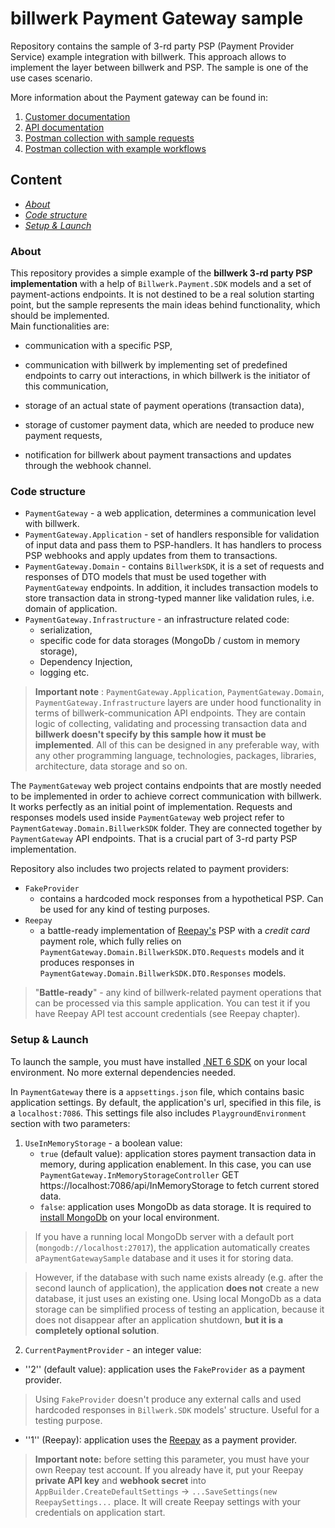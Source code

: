 ﻿# billwerk Payment Gateway sample

Repository contains the sample of 3-rd party PSP (Payment Provider Service) example integration with billwerk.
This approach allows to implement the layer between billwerk and PSP. The sample is one of the use cases scenario. 
  
More information about the Payment gateway can be found in:

1. [Customer documentation](https://billwerk.gitbook.io/home/)
2. [API documentation](https://payment-gateway.swagger.billwerk.io/)
3. [Postman collection with sample requests](https://www.getpostman.com/collections/bc278c1bea0dc0e440fa)
4. [Postman collection with example workflows](https://www.postman.com/collections/639331ca5fef8d0a23af)
## **Content**

- [_About_](#About)
- [_Code structure_](#Code-structure) 
- [_Setup & Launch_](#Setup-&-Launch)

### About

This repository provides a simple example of the **billwerk 3-rd party PSP implementation** with a help
of ```Billwerk.Payment.SDK``` models and a set of payment-actions endpoints. It is not destined to be a real solution starting point, but the sample represents the main ideas behind functionality, which should be implemented.  
Main functionalities are:

- communication with a specific PSP,

- communication with billwerk by implementing set of predefined endpoints to carry out interactions, in which billwerk is the initiator of this communication,

- storage of an actual state of payment operations (transaction data),

- storage of customer payment data, which are needed to produce new payment requests,

- notification for billwerk about payment transactions and updates through the webhook channel. 

### Code structure

- `PaymentGateway` - a web application, determines a communication level with billwerk. 
- `PaymentGateway.Application` - set of handlers responsible for validation of input data and pass them to PSP-handlers. It has handlers to process PSP webhooks
and apply updates from them to transactions. 
- `PaymentGateway.Domain` - contains `BillwerkSDK`, it is a set of requests and responses of DTO models that must be used together with `PaymentGateway` endpoints. 
In addition, it includes transaction models to store transaction data in strong-typed manner like validation rules, i.e. domain of application. 
- `PaymentGateway.Infrastructure` - an infrastructure related code: 
  - serialization, 
  - specific code for data storages (MongoDb / custom in memory storage),
  - Dependency Injection, 
  - logging etc.

> **Important note** : ```PaymentGateway.Application```, ```PaymentGateway.Domain```, ```PaymentGateway.Infrastructure``` layers are under hood functionality in terms of
billwerk-communication API endpoints. They are contain logic of collecting, validating and processing transaction data and **billwerk doesn't specify by this sample how it
must be implemented**. All of this can be designed in any preferable way, with any other programming language, technologies, packages, libraries, 
architecture, data storage and so on.

The `PaymentGateway` web project contains endpoints that are mostly needed to be implemented in order to achieve correct communication
with billwerk. It works perfectly as an initial point of implementation. 
Requests and responses models used inside `PaymentGateway` web project refer to `PaymentGateway.Domain.BillwerkSDK` folder. 
They are connected together by `PaymentGateway` API endpoints. That is a crucial part of 3-rd party PSP implementation.

Repository also includes two projects related to payment providers:
- `FakeProvider`
    - contains a hardcoded mock responses from a hypothetical PSP. Can be used for any kind of testing purposes.
- `Reepay`
    - a battle-ready implementation of [Reepay's](https://reepay.com/) PSP with a _credit card_ payment role,
  which fully relies on `PaymentGateway.Domain.BillwerkSDK.DTO.Requests` models and it produces responses in
  `PaymentGateway.Domain.BillwerkSDK.DTO.Responses` models.  
  
>"**Battle-ready**" - any kind of billwerk-related payment operations
  that can be processed via this sample application. You can test it if you have Reepay API test account credentials (see Reepay chapter).

### Setup & Launch

To launch the sample, you must have installed [.NET 6 SDK](https://dotnet.microsoft.com/en-us/download/dotnet/6.0) on your local environment. No more external dependencies needed.

In `PaymentGateway` there is a `appsettings.json` file, which contains basic application settings. By default, the application's url, specified in this file, is a `localhost:7086`.
This settings file also includes `PlaygroundEnvironment` section with two parameters:

1. `UseInMemoryStorage` - a boolean value: 
   -  `true` (default value): application stores payment transaction data in memory, during application enablement. 
   In this case, you can use `PaymentGateway.InMemoryStorageController` GET https://localhost:7086/api/InMemoryStorage to fetch current stored data. 
   - `false`: application uses MongoDb as data storage. It is required to [install MongoDb](https://www.mongodb.com/docs/manual/installation/) on your local environment.
>If you have a running local MongoDb server with a default port (`mongodb://localhost:27017`), the application automatically creates a`PaymentGatewaySample` database and it uses it for storing data.

>However, if the database with such name exists already (e.g. after the second launch of application), the application **does not** create a new database, it just uses an existing one.
Using local MongoDb as a data storage can be simplified process of testing an application, because it does not disappear after an application shutdown, **but it is a completely optional solution**.

2. `CurrentPaymentProvider` - an integer value:
  - ''2'' (default value): application uses the `FakeProvider` as a payment provider. 
>Using `FakeProvider` doesn't produce any external calls and used hardcoded responses 
  in `Billwerk.SDK` models' structure. Useful for a testing purpose.
  - ''1'' (Reepay): application uses the [Reepay](https://reepay.com/) as a payment provider.
>**Important note:** before setting this parameter, you must have your own Reepay test account. If you already have it, put your Reepay **private API key** and **webhook secret** into `AppBuilder.CreateDefaultSettings` -> `...SaveSettings(new ReepaySettings...` place. 
> It will create Reepay settings with your credentials on application start.






  
